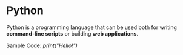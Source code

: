 # Python

Python is a programming language that can be used both for writing **command-line scripts** or building **web applications**.

Sample Code: *print("Hello!")*